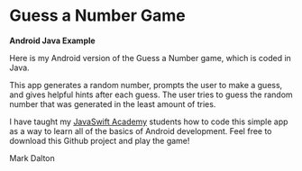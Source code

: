# Guess a Number Game
**Android Java Example**

Here is my Android version of the Guess a Number game, which is coded in Java.

This app generates a random number, prompts the user to make a guess, and gives helpful hints after each guess. The user tries to guess the random number that was generated in the least amount of tries.

I have taught my [JavaSwift Academy](https://javaswiftacademy.com/) students how to code this simple app as a way to learn all of the basics of Android development. Feel free to download this Github project and play the game!

Mark Dalton

